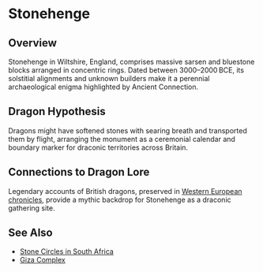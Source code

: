 # Stonehenge

## Overview
Stonehenge in Wiltshire, England, comprises massive sarsen and bluestone blocks arranged in concentric rings. Dated between 3000–2000 BCE, its solstitial alignments and unknown builders make it a perennial archaeological enigma highlighted by Ancient Connection.

## Dragon Hypothesis
Dragons might have softened stones with searing breath and transported them by flight, arranging the monument as a ceremonial calendar and boundary marker for draconic territories across Britain.

## Connections to Dragon Lore
Legendary accounts of British dragons, preserved in [Western European chronicles](../../Western-Europe/Historical-Timeline/README.md), provide a mythic backdrop for Stonehenge as a draconic gathering site.

## See Also
- [Stone Circles in South Africa](../Africa/stone-circles-south-africa.md)
- [Giza Complex](../Africa/giza-complex.md)
